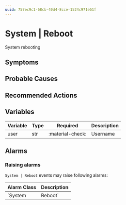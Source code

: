 ```yaml
---
uuid: 757ec9c1-68cb-40d4-8cce-1524c971e51f
---
```

# System | Reboot

System rebooting

## Symptoms

## Probable Causes

## Recommended Actions

## Variables

Variable | Type | Required | Description
--- | --- | --- | ---
user | str | :material-check: | Username

## Alarms

### Raising alarms

`System | Reboot` events may raise following alarms:

Alarm Class | Description
--- | ---
`System | Reboot` | dispose
